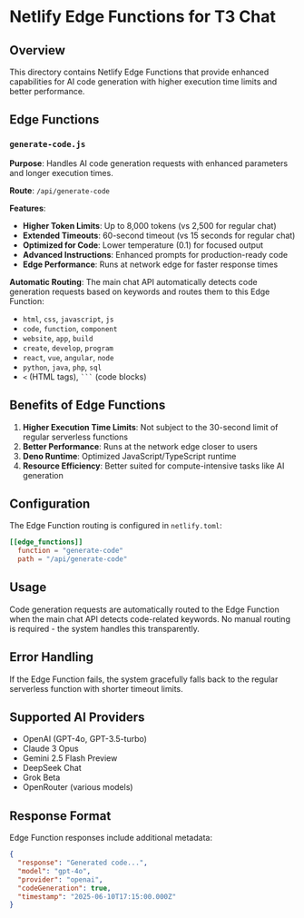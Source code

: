 # Netlify Edge Functions for T3 Chat

## Overview

This directory contains Netlify Edge Functions that provide enhanced capabilities for AI code generation with higher execution time limits and better performance.

## Edge Functions

### `generate-code.js`

**Purpose**: Handles AI code generation requests with enhanced parameters and longer execution times.

**Route**: `/api/generate-code`

**Features**:
- **Higher Token Limits**: Up to 8,000 tokens (vs 2,500 for regular chat)
- **Extended Timeouts**: 60-second timeout (vs 15 seconds for regular chat)
- **Optimized for Code**: Lower temperature (0.1) for focused output
- **Advanced Instructions**: Enhanced prompts for production-ready code
- **Edge Performance**: Runs at network edge for faster response times

**Automatic Routing**:
The main chat API automatically detects code generation requests based on keywords and routes them to this Edge Function:

- `html`, `css`, `javascript`, `js`
- `code`, `function`, `component`
- `website`, `app`, `build`
- `create`, `develop`, `program`
- `react`, `vue`, `angular`, `node`
- `python`, `java`, `php`, `sql`
- `<` (HTML tags), `` ``` `` (code blocks)

## Benefits of Edge Functions

1. **Higher Execution Time Limits**: Not subject to the 30-second limit of regular serverless functions
2. **Better Performance**: Runs at the network edge closer to users
3. **Deno Runtime**: Optimized JavaScript/TypeScript runtime
4. **Resource Efficiency**: Better suited for compute-intensive tasks like AI generation

## Configuration

The Edge Function routing is configured in `netlify.toml`:

```toml
[[edge_functions]]
  function = "generate-code"
  path = "/api/generate-code"
```

## Usage

Code generation requests are automatically routed to the Edge Function when the main chat API detects code-related keywords. No manual routing is required - the system handles this transparently.

## Error Handling

If the Edge Function fails, the system gracefully falls back to the regular serverless function with shorter timeout limits.

## Supported AI Providers

- OpenAI (GPT-4o, GPT-3.5-turbo)
- Claude 3 Opus
- Gemini 2.5 Flash Preview
- DeepSeek Chat
- Grok Beta
- OpenRouter (various models)

## Response Format

Edge Function responses include additional metadata:

```json
{
  "response": "Generated code...",
  "model": "gpt-4o",
  "provider": "openai",
  "codeGeneration": true,
  "timestamp": "2025-06-10T17:15:00.000Z"
}
``` 